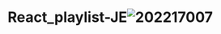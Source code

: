 # React_playlist-JE![202217007](https://github.com/user-attachments/assets/7a47f322-8442-4ccf-a6a6-6f68315e87a1)

